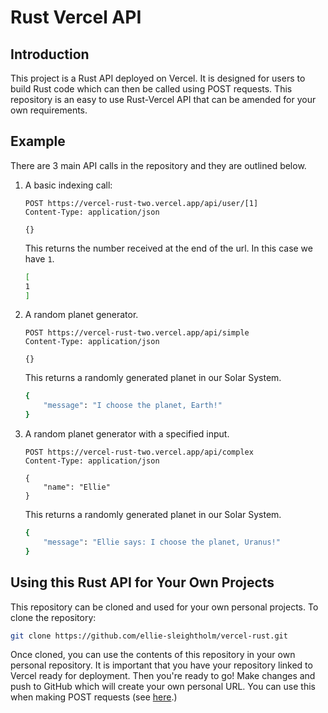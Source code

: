 # Rust Vercel API

## Introduction
This project is a Rust API deployed on Vercel. It is designed for users to build Rust code which can then be called using POST requests. This repository is an easy to use Rust-Vercel API that can be amended for your own requirements.

## Example 
There are 3 main API calls in the repository and they are outlined below.

1) A basic indexing call:
    ```http
    POST https://vercel-rust-two.vercel.app/api/user/[1]
    Content-Type: application/json

    {}
    ```

    This returns the number received at the end of the url. In this case we have `1`.
    ```bash
    [
    1
    ]
    ```

2) A random planet generator.
    ```http
    POST https://vercel-rust-two.vercel.app/api/simple
    Content-Type: application/json

    {}
    ```
    This returns a randomly generated planet in our Solar System.
    ```bash
    {
        "message": "I choose the planet, Earth!"
    }
    ```

3) A random planet generator with a specified input.
    ```http
    POST https://vercel-rust-two.vercel.app/api/complex
    Content-Type: application/json

    {
        "name": "Ellie"
    }
    ```
    This returns a randomly generated planet in our Solar System.
    ```bash
    {
        "message": "Ellie says: I choose the planet, Uranus!"
    }
    ```

## Using this Rust API for Your Own Projects
This repository can be cloned and used for your own personal projects. To clone the repository:
```bash
git clone https://github.com/ellie-sleightholm/vercel-rust.git
```

Once cloned, you can use the contents of this repository in your own personal repository. It is important that you have your repository linked to Vercel ready for deployment. Then you're ready to go! Make changes and push to GitHub which will create your own personal URL. You can use this when making POST requests (see [here](request.http).)